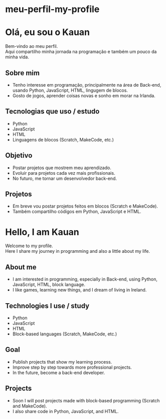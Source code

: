 # meu-perfil-my-profile
# Olá, eu sou o Kauan  

Bem-vindo ao meu perfil.  
Aqui compartilho minha jornada na programação e também um pouco da minha vida.  

## Sobre mim  
- Tenho interesse em programação, principalmente na área de Back-end, usando Python, JavaScript, HTML, lingugem de blocos. 
- Gosto de jogos, aprender coisas novas e sonho em morar na Irlanda.  
## Tecnologias que uso / estudo  
- Python  
- JavaScript  
- HTML 
- Linguagens de blocos (Scratch, MakeCode, etc.)
 ## Objetivo  
- Postar projetos que mostrem meu aprendizado.  
- Evoluir para projetos cada vez mais profissionais.  
- No futuro, me tornar um desenvolvedor back-end.  

## Projetos  
- Em breve vou postar projetos feitos em blocos (Scratch e MakeCode).  
- Também compartilho códigos em Python, JavaScript e HTML.  

# Hello, I am Kauan  

Welcome to my profile.  
Here I share my journey in programming and also a little about my life.  

## About me  
- I am interested in programming, especially in Back-end, using Python, JavaScript, HTML, block language.
- I like games, learning new things, and I dream of living in Ireland.  

## Technologies I use / study  
- Python  
- JavaScript  
- HTML 
- Block-based languages (Scratch, MakeCode, etc.)  

## Goal  
- Publish projects that show my learning process.  
- Improve step by step towards more professional projects.  
- In the future, become a back-end developer.  

## Projects  
- Soon I will post projects made with block-based programming (Scratch and MakeCode).  
- I also share code in Python, JavaScript, and HTML.
